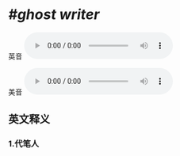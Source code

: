 # ***\#ghost writer*** 
英音
<audio src="./media/ghost writer1_AAC.aac" controls="controls"></audio>

美音
<audio src="./media/ghost writer2_AAC.aac" controls="controls"></audio>



  

英文释义
---
### 1.**代笔人**  


